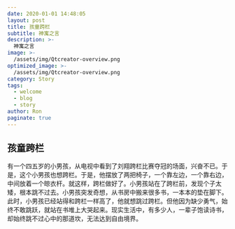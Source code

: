```yaml
---
date: 2020-01-01 14:48:05
layout: post
title: 孩童跨栏
subtitle: 神寓之言
description: >-
  神寓之言
image: >-
  /assets/img/Qtcreator-overview.png
optimized_image: >-
  /assets/img/Qtcreator-overview.png
category: Story
tags:
  - welcome
  - blog
  - story
author: Ron
paginate: true
---
```

 ## 孩童跨栏

   有一个四五岁的小男孩，从电视中看到了刘翔跨栏比赛夺冠的场面，兴奋不已。于是，这个小男孩也想跨栏。于是，他摆放了两把椅子，一个靠左边，一个靠右边，中间放着一个晾衣杆。就这样，跨栏做好了。小男孩站在了跨栏前，发现个子太矮，根本跳不过去。小男孩突发奇想，从书房中搬来很多书，一本本的垫在脚下。此时，小男孩已经站得和跨栏一样高了，他就想跳过跨栏。但他因为缺少勇气，始终不敢跳跃，就站在书堆上大哭起来。现实生活中，有多少人，一辈子饱读诗书，却始终跳不过心中的那道坎，无法达到自由境界。



